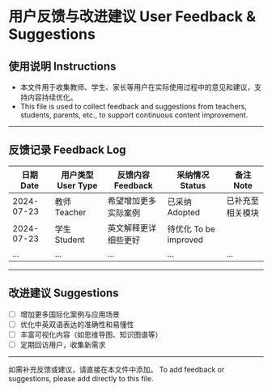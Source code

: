 # 用户反馈与改进建议 User Feedback & Suggestions

## 使用说明 Instructions

- 本文件用于收集教师、学生、家长等用户在实际使用过程中的意见和建议，支持内容持续优化。
- This file is used to collect feedback and suggestions from teachers, students, parents, etc., to support continuous content improvement.

---

## 反馈记录 Feedback Log

| 日期 Date | 用户类型 User Type | 反馈内容 Feedback | 采纳情况 Status | 备注 Note |
|-----------|-------------------|------------------|----------------|-----------|
| 2024-07-23 | 教师 Teacher | 希望增加更多实际案例 | 已采纳 Adopted | 已补充至相关模块 |
| 2024-07-23 | 学生 Student | 英文解释更详细些更好 | 待优化 To be improved | |
| ... | ... | ... | ... | ... |

---

## 改进建议 Suggestions

- [ ] 增加更多国际化案例与应用场景
- [ ] 优化中英双语表达的准确性和易懂性
- [ ] 丰富可视化内容（如思维导图、知识图谱等）
- [ ] 定期回访用户，收集新需求

---

如需补充反馈或建议，请直接在本文件中添加。
To add feedback or suggestions, please add directly to this file.
